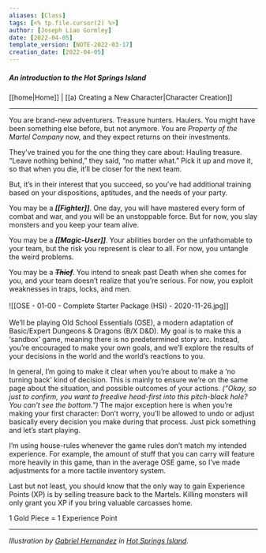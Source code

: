 ```yaml
---
aliases: [Class]
tags: [<% tp.file.cursor(2) %>]
author: [Joseph Liao Gormley]
date: [2022-04-05]
template_version: [NOTE-2022-03-17]
creation_date: [2022-04-05]
---
```

##### ***An introduction to the Hot Springs Island***
[[home|Home]] | [[a) Creating a New Character|Character Creation]]
___
You are brand-new adventurers. Treasure hunters. Haulers. You might have been something else before, but not anymore. You are *Property of the Martel Company* now, and they expect returns on their investments.

They’ve trained you for the one thing they care about: Hauling treasure.<br>“Leave nothing behind,” they said, “no matter what.” Pick it up and move it, so that when you die, it’ll be closer for the next team.

But, it’s in their interest that you succeed, so you’ve had additional training based on your dispositions, aptitudes, and the needs of your party.

You may be a ***[[Fighter]]***. One day, you will have mastered every form of combat and war, and you will be an unstoppable force. But for now, you slay monsters and you keep your team alive.

You may be a ***[[Magic-User]]***. Your abilities border on the unfathomable to your team, but the risk you represent is clear to all. For now, you untangle the weird problems.

You may be a ~~***Thief***~~. You intend to sneak past Death when she comes for you, and your team doesn’t realize that you’re serious. For now, you exploit weaknesses in traps, locks, and men.
<br><br>
![[OSE - 01-00 - Complete Starter Package (HSI) - 2020-11-26.jpg]]
<br><br>
We’ll be playing Old School Essentials (OSE), a modern adaptation of Basic/Expert Dungeons & Dragons (B/X D&D). My goal is to make this a ‘sandbox’ game, meaning there is no predetermined story arc. Instead, you’re encouraged to make your own goals, and we’ll explore the results of your decisions in the world and the
world’s reactions to you.

In general, I’m going to make it clear when you’re about to make a ‘no turning back’ kind of decision. This is mainly to ensure we’re on
the same page about the situation, and possible outcomes of your actions. *(“Okay, so just to confirm, you want to freedive head-first into this pitch-black hole? You can’t see the bottom.”)* The major exception here is when you’re making your first character: Don’t worry, you’ll be allowed to undo or adjust basically every decision you make during that process. Just pick something and let’s start playing.

I’m using house-rules whenever the game rules don’t match my intended experience. For example, the amount of stuff that you can carry will feature more heavily in this game, than in the average OSE game, so I’ve made adjustments for a more tactile inventory system.

Last but not least, you should know that the only way to gain Experience Points (XP) is by selling treasure back to the Martels. Killing monsters will only grant you XP if you bring valuable carcasses home.

1 Gold Piece = 1 Experience Point

<!-- test -->
___
*Illustration by [Gabriel Hernandez](https://www.instagram.com/worthyenemies/) in [Hot Springs Island](https://shop.swordfishislands.com/).*